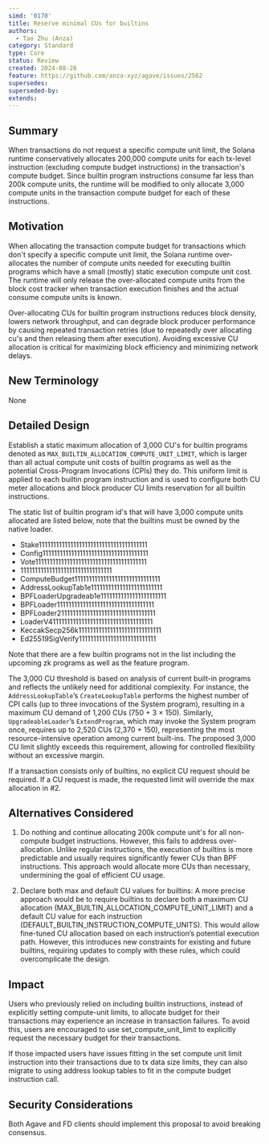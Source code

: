 ```yaml
---
simd: '0170'
title: Reserve minimal CUs for builtins
authors:
  - Tao Zhu (Anza)
category: Standard
type: Core
status: Review
created: 2024-08-26
feature: https://github.com/anza-xyz/agave/issues/2562
supersedes: 
superseded-by:
extends:
---
```


## Summary

When transactions do not request a specific compute unit limit, the Solana
runtime conservatively allocates 200,000 compute units for each tx-level
instruction (excluding compute budget instructions) in the transaction's
compute budget. Since builtin program instructions consume far less than 200k
compute units, the runtime will be modified to only allocate 3,000 compute units
in the transaction compute budget for each of these instructions.

## Motivation

When allocating the transaction compute budget for transactions which don't
specify a specific compute unit limit, the Solana runtime over-allocates the
number of compute units needed for executing builtin programs which have a
small (mostly) static execution compute unit cost. The runtime will only release
the over-allocated compute units from the block cost tracker when transaction
execution finishes and the actual consume compute units is known.

Over-allocating CUs for builtin program instructions reduces block density,
lowers network throughput, and can degrade block producer performance by causing
repeated transaction retries (due to repeatedly over allocating cu's and then
releasing them after execution). Avoiding excessive CU allocation is critical
for maximizing block efficiency and minimizing network delays.

## New Terminology

None

## Detailed Design

Establish a static maximum allocation of 3,000 CU's for builtin programs denoted
as `MAX_BUILTIN_ALLOCATION_COMPUTE_UNIT_LIMIT`, which is larger than all actual
compute unit costs of builtin programs as well as the potential Cross-Program
Invocations (CPIs) they do. This uniform limit is applied to each builtin
program instruction and is used to configure both CU meter allocations and block
producer CU limits reservation for all builtin instructions.

The static list of builtin program id's that will have 3,000 compute units
allocated are listed below, note that the builtins must be owned by the native
loader.

- Stake11111111111111111111111111111111111111
- Config1111111111111111111111111111111111111
- Vote111111111111111111111111111111111111111
- 11111111111111111111111111111111
- ComputeBudget111111111111111111111111111111
- AddressLookupTab1e1111111111111111111111111
- BPFLoaderUpgradeab1e11111111111111111111111
- BPFLoader1111111111111111111111111111111111
- BPFLoader2111111111111111111111111111111111
- LoaderV411111111111111111111111111111111111
- KeccakSecp256k11111111111111111111111111111
- Ed25519SigVerify111111111111111111111111111

Note that there are a few builtin programs not in the list including the
upcoming zk programs as well as the feature program.

The 3,000 CU threshold is based on analysis of current built-in programs and
reflects the unlikely need for additional complexity. For instance, the
`AddressLookupTable`’s `CreateLookupTable` performs the highest number of CPI
calls (up to three invocations of the System program), resulting in a maximum
CU demand of 1,200 CUs (750 + 3 × 150). Similarly, `UpgradeableLoader`’s
`ExtendProgram`, which may invoke the System program once, requires up to
2,520 CUs (2,370 + 150), representing the most resource-intensive operation
among current built-ins. The proposed 3,000 CU limit slightly exceeds this
requirement, allowing for controlled flexibility without an excessive margin.

If a transaction consists only of builtins, no explicit CU request should be
required. If a CU request is made, the requested limit will override the max
allocation in #2.

## Alternatives Considered

1. Do nothing and continue allocating 200k compute unit's for all non-compute
budget instructions. However, this fails to address over-allocation. Unlike
regular instructions, the execution of builtins is more predictable and usually
requires significantly fewer CUs than BPF instructions. This approach would
allocate more CUs than necessary, undermining the goal of efficient CU usage.

2. Declare both max and default CU values for builtins: A more precise
   approach would be to require builtins to declare both a maximum CU
allocation (MAX_BUILTIN_ALLOCATION_COMPUTE_UNIT_LIMIT) and a default CU value
for each instruction (DEFAULT_BUILTIN_INSTRUCTION_COMPUTE_UNITS). This would
allow fine-tuned CU allocation based on each instruction’s potential execution
path. However, this introduces new constraints for existing and future
builtins, requiring updates to comply with these rules, which could
overcomplicate the design.

## Impact

Users who previously relied on including builtin instructions, instead of
explicitly setting compute-unit limits, to allocate budget for their
transactions may experience an increase in transaction failures. To avoid this,
users are encouraged to use set_compute_unit_limit to explicitly request the
necessary budget for their transactions.

If those impacted users have issues fitting in the set compute unit limit
instruction into their transactions due to tx data size limits, they can also
migrate to using address lookup tables to fit in the compute budget instruction
call.

## Security Considerations

Both Agave and FD clients should implement this proposal to avoid breaking
consensus.

